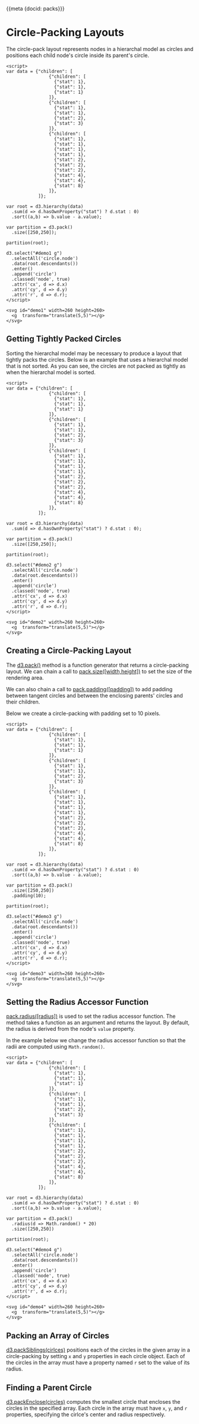 {{meta {docid: packs}}}

<script src="https://d3js.org/d3.v4.min.js"></script>

<style>
circle {
  fill: cadetblue;
  opacity: 0.3;
  stroke: black;
}
</style>

# Circle-Packing Layouts

The circle-pack layout represents nodes in a hierarchal model as circles and positions each child node's circle inside its parent's circle.

```
<script>
var data = {"children": [
                {"children": [
                  {"stat": 1},
                  {"stat": 1},
                  {"stat": 1}
                ]},
                {"children": [
                  {"stat": 1},
                  {"stat": 1},
                  {"stat": 2},
                  {"stat": 3}
                ]},
                {"children": [
                  {"stat": 1},
                  {"stat": 1},
                  {"stat": 1},
                  {"stat": 1},
                  {"stat": 2},
                  {"stat": 2},
                  {"stat": 2},
                  {"stat": 4},
                  {"stat": 4},
                  {"stat": 8}
                ]},
            ]};

var root = d3.hierarchy(data)
  .sum(d => d.hasOwnProperty("stat") ? d.stat : 0)
  .sort((a,b) => b.value - a.value);

var partition = d3.pack()
  .size([250,250]);

partition(root);

d3.select("#demo1 g")
  .selectAll('circle.node')
  .data(root.descendants())
  .enter()
  .append('circle')
  .classed('node', true)
  .attr('cx', d => d.x)
  .attr('cy', d => d.y)
  .attr('r', d => d.r);
</script>

<svg id="demo1" width=260 height=260>
  <g  transform="translate(5,5)"></g>
</svg>
```

## Getting Tightly Packed Circles

Sorting the hierarchal model may be necessary to produce a layout that tightly packs the circles.  Below is an example that uses a hierarchal model that is not sorted.  As you can see, the circles are not packed as tightly as when the hierarchal model is sorted.

```
<script>
var data = {"children": [
                {"children": [
                  {"stat": 1},
                  {"stat": 1},
                  {"stat": 1}
                ]},
                {"children": [
                  {"stat": 1},
                  {"stat": 1},
                  {"stat": 2},
                  {"stat": 3}
                ]},
                {"children": [
                  {"stat": 1},
                  {"stat": 1},
                  {"stat": 1},
                  {"stat": 1},
                  {"stat": 2},
                  {"stat": 2},
                  {"stat": 2},
                  {"stat": 4},
                  {"stat": 4},
                  {"stat": 8}
                ]},
            ]};

var root = d3.hierarchy(data)
  .sum(d => d.hasOwnProperty("stat") ? d.stat : 0);

var partition = d3.pack()
  .size([250,250]);

partition(root);

d3.select("#demo2 g")
  .selectAll('circle.node')
  .data(root.descendants())
  .enter()
  .append('circle')
  .classed('node', true)
  .attr('cx', d => d.x)
  .attr('cy', d => d.y)
  .attr('r', d => d.r);
</script>

<svg id="demo2" width=260 height=260>
  <g  transform="translate(5,5)"></g>
</svg>
```

## Creating a Circle-Packing Layout

The [d3.pack()](https://github.com/d3/d3-hierarchy#pack) method is a function generator that returns a circle-packing layout.  We can chain a call to [pack.size([width,height])](https://github.com/d3/d3-hierarchy#pack_size) to set the size of the rendering area.

We can also chain a call to [pack.padding([padding])](https://github.com/d3/d3-hierarchy#pack_padding) to add padding between tangent circles and between the enclosing parents' circles and their children.

Below we create a circle-packing with padding set to 10 pixels.

```
<script>
var data = {"children": [
                {"children": [
                  {"stat": 1},
                  {"stat": 1},
                  {"stat": 1}
                ]},
                {"children": [
                  {"stat": 1},
                  {"stat": 1},
                  {"stat": 2},
                  {"stat": 3}
                ]},
                {"children": [
                  {"stat": 1},
                  {"stat": 1},
                  {"stat": 1},
                  {"stat": 1},
                  {"stat": 2},
                  {"stat": 2},
                  {"stat": 2},
                  {"stat": 4},
                  {"stat": 4},
                  {"stat": 8}
                ]},
            ]};

var root = d3.hierarchy(data)
  .sum(d => d.hasOwnProperty("stat") ? d.stat : 0)
  .sort((a,b) => b.value - a.value);

var partition = d3.pack()
  .size([250,250])
  .padding(10);

partition(root);

d3.select("#demo3 g")
  .selectAll('circle.node')
  .data(root.descendants())
  .enter()
  .append('circle')
  .classed('node', true)
  .attr('cx', d => d.x)
  .attr('cy', d => d.y)
  .attr('r', d => d.r);
</script>

<svg id="demo3" width=260 height=260>
  <g  transform="translate(5,5)"></g>
</svg>
```

## Setting the Radius Accessor Function

[pack.radius([radius])](https://github.com/d3/d3-hierarchy#pack_radius) is used to set the radius accessor function.  The method takes a function as an argument and returns the layout.  By default, the radius is derived from the node's `value` property.

In the example below we change the radius accessor function so that the radii are computed using `Math.random()`.

```
<script>
var data = {"children": [
                {"children": [
                  {"stat": 1},
                  {"stat": 1},
                  {"stat": 1}
                ]},
                {"children": [
                  {"stat": 1},
                  {"stat": 1},
                  {"stat": 2},
                  {"stat": 3}
                ]},
                {"children": [
                  {"stat": 1},
                  {"stat": 1},
                  {"stat": 1},
                  {"stat": 1},
                  {"stat": 2},
                  {"stat": 2},
                  {"stat": 2},
                  {"stat": 4},
                  {"stat": 4},
                  {"stat": 8}
                ]},
            ]};

var root = d3.hierarchy(data)
  .sum(d => d.hasOwnProperty("stat") ? d.stat : 0)
  .sort((a,b) => b.value - a.value);

var partition = d3.pack()
  .radius(d => Math.random() * 20)
  .size([250,250])

partition(root);

d3.select("#demo4 g")
  .selectAll('circle.node')
  .data(root.descendants())
  .enter()
  .append('circle')
  .classed('node', true)
  .attr('cx', d => d.x)
  .attr('cy', d => d.y)
  .attr('r', d => d.r);
</script>

<svg id="demo4" width=260 height=260>
  <g  transform="translate(5,5)"></g>
</svg>
```

## Packing an Array of Circles

[d3.packSiblings(cirlces)](https://github.com/d3/d3-hierarchy#packSiblings) positions each of the circles in the given array in a circle-packing by setting `x` and `y` properties in each circle object.  Each of the circles in the array must have a property named `r` set to the value of its radius.

## Finding a Parent Circle

[d3.packEnclose(circles)](https://github.com/d3/d3-hierarchy#packEnclose) computes the smallest circle that encloses the circles in the specified array.  Each circle in the array must have `x`, `y`, and `r` properties, specifying the cirlce's center and radius respectively.
